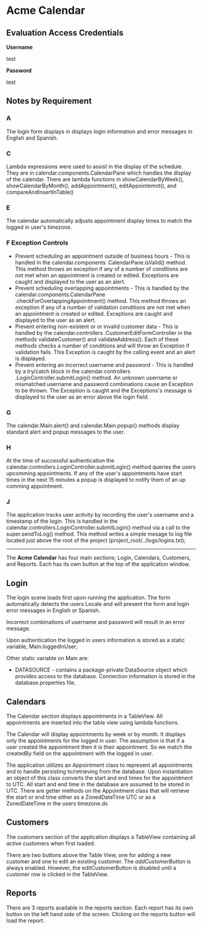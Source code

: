 # Acme Calendar

## Evaluation Access Credentials
**Username**

test

**Password**

test

## Notes by Requirement
### A
The login form displays in displays login information and error messages in English and Spanish.

### C
Lambda expressions were used to assist in the display of the schedule.  They are in calendar.components.CalendarPane
which handles the display of the calendar.  There are lambda functions in showCalendarByWeek(), showCalendarByMonth(),
 addAppointment(), editAppointemnt(), and
compareAndInsertInTable()
### E
The calendar automatically adjusts appointment display times to match the logged in user's timezone.

### F Exception Controls
- Prevent scheduling an appointment outside of business hours - This is handled in the calendar.components
.CalendarPane.isValid() method.  This method throws an exception if any of a number of conditions are not met
when an appointment is created or edited.  Exceptions are caught and displayed to the user as an alert.
- Prevent scheduling overlapping appointments - This is handled by the calendar.components.CalendarPane
.checkForOverlappingAppointment() method.  This method throws an exception if any of a number of validation conditions are not
met when an appointment is created or edited.  Exceptions are caught and displayed to the user as an alert.
- Prevent entering non-existent or or invalid customer data - This is handled by the calendar.controllers
.CustomerEditFormController in the methods validateCustomer() and validateAddress().  Each of these methods checks a
number of conditions and will throw an Exception if validation fails.  This Exception is caught by the calling event
and an alert is displayed.
- Prevent entering an incorrect username and password -   This is handled by a try/catch block in the calendar.controllers
.LoginController.submitLogin() method.  An unknown username or mismatched username and password combinations cause an Exception to be
thrown.  The Exception is caught and the Exceptions's message is displayed to the user as an error above the login
field.

### G
The calendar.Main.alert() and calendar.Main.popup() methods display standard alert and popup messages to the user.

### H
At the time of successful authentication the calendar.controllers.LoginController.submitLogin() method queries the users upcomming appointments.  If any of the user's appointments have start times in the next 15 minutes a popup is displayed to notify them of an up comming appointment.

### J
The application tracks user activity by recording the user's username and a timestamp of the login.  This is handled in the calendar.controllers.LoginController.submitLogin() method via a call to the super.sendToLog() method.  This method writes a simple mesage to log file located just above the root of the project (project_root/../logs/logins.txt);

____________________

The **Acme Calendar** has four main sections; Login, Calendars, Customers, and Reports.  Each has its own button at the top of the application window.

## Login
The login scene loads first upon running the application.  The form automatically detects the users Locale and will present the form and login error messages in English or Spanish.


Incorrect combinations of username and password will result in an error message.

Upon authentication the logged in users information is stored as a static variable, Main.loggedInUser;

Other static variable on Main are:
- DATASOURCE - contains a package-private DataSource object which provides access to the database.  Connection information is stored in the database.properties file.



## Calendars
The Calendar section displays appointments in a TableView.  All appointments are inserted into the table view using lambda functions.

The Calendar will display appointments by week or by month.  It displays only the appointments for the logged in user.  The assumption is that if a user created the appointment then it is their appointment.  So we match the createdBy field on the appointment with the logged in user.

The application utilizes an Appointment class to represent all appointments and to handle persisting to/retrieving
from the database.  Upon instantiation an object of this class converts the start and end times for the appointment
to UTC. All start and end time in the database are assumed to be stored in UTC.  There are getter methods on the Appointment class that
 will retrieve the start or end time either as a ZonedDateTime UTC or as a ZonedDateTime in the users timezone.ds



## Customers

The customers section of the application displays a TableView containing all _active_ customers when first loaded.

There are two buttons above the Table View, one for adding a new customer and one to edit an existing customer.
The _addCustomerButton_ is always enabled.  However, the editCustomerButton is disabled until a customer row is clicked in the TableView.


## Reports
There are 3 reports available in the reports section.
Each report has its own button on the left hand side of the screen.  Clicking on the reports button will load the report.


